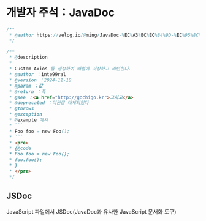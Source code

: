 # 개발자 주석：JavaDoc

```java
/**
 * @author https://velog.io/@ming/JavaDoc-%EC%A3%BC%EC%84%9D-%EC%95%8C%EA%B3%A0%EC%93%B0%EC%9E%90
 */
```

````java
/**
 * @description
 *
 * Custom Axios 를 생성하여 배열에 저장하고 리턴한다.
 * @author ：inte99ral
 * @version ：2024-11-18
 * @param ：값
 * @return ：폭
 * @see ：<a href="http://gochigo.kr">고치고</a>
 * @deprecated ：미권장 대체되었다
 * @throws
 * @exception
 * @example 예시
 * ```
 * Foo foo = new Foo();
 * ```
 * <pre>
 * {@code
 * Foo foo = new Foo();
 * foo.foo();
 * }
 * </pre>
 */
````

## JSDoc

JavaScript 파일에서 JSDoc(JavaDoc과 유사한 JavaScript 문서화 도구)
